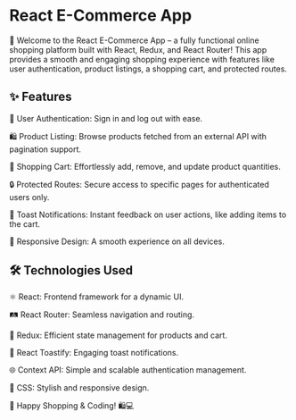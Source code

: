 # React E-Commerce App

🚀 Welcome to the React E-Commerce App – a fully functional online shopping platform built with React, Redux, and React Router! This app provides a smooth and engaging shopping experience with features like user authentication, product listings, a shopping cart, and protected routes.

## ✨ Features

🔐 User Authentication: Sign in and log out with ease.

🛍 Product Listing: Browse products fetched from an external API with pagination support.

🛒 Shopping Cart: Effortlessly add, remove, and update product quantities.

🔒 Protected Routes: Secure access to specific pages for authenticated users only.

🎉 Toast Notifications: Instant feedback on user actions, like adding items to the cart.

📱 Responsive Design: A smooth experience on all devices.

## 🛠 Technologies Used

⚛️ React: Frontend framework for a dynamic UI.

🛤 React Router: Seamless navigation and routing.

🔄 Redux: Efficient state management for products and cart.

🔔 React Toastify: Engaging toast notifications.

🌐 Context API: Simple and scalable authentication management.

🎨 CSS: Stylish and responsive design.

🎉 Happy Shopping & Coding! 🛍💻

